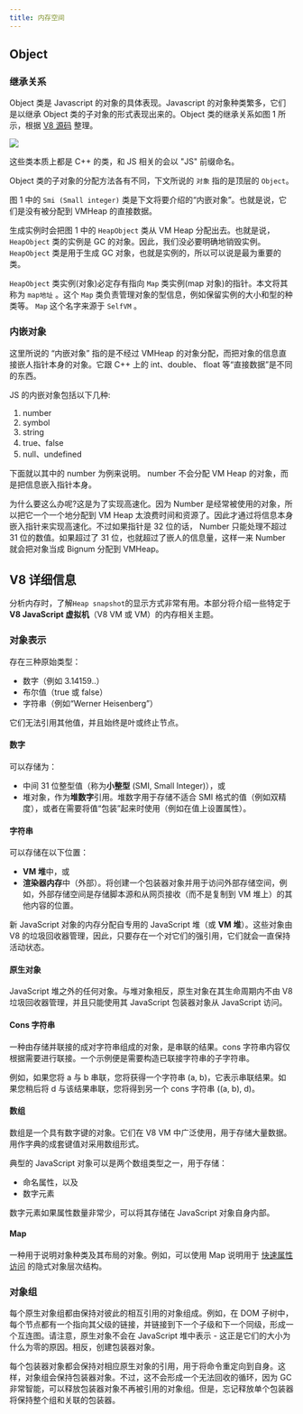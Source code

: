 ```yaml
---
title: 内存空间
---
```


## Object

### 继承关系

Object 类是 Javascript 的对象的具体表现。Javascript 的对象种类繁多，它们是以继承 Object 类的子对象的形式表现出来的。Object 类的继承关系如图 1 所示，根据 [V8 源码](https://github.com/v8/v8/blob/master/src/objects/objects.h) 整理。

<Img src='https://cosmos-x.oss-cn-hangzhou.aliyuncs.com/j1MT8i.png' legend="图1：Object 类的继承关系"/>

这些类本质上都是 C++ 的类，和 JS 相关的会以 "JS" 前缀命名。

Object 类的子对象的分配方法各有不同，下文所说的 `对象` 指的是顶层的 `Object`。

图 1 中的 `Smi (Small integer)` 类是下文将要介绍的“内嵌对象”。也就是说，它们是没有被分配到 VMHeap 的直接数据。

生成实例时会把图 1 中的 `HeapObject` 类从 VM Heap 分配出去。也就是说， `HeapObject` 类的实例是 GC 的对象。因此，我们没必要明确地销毁实例。 `HeapObject` 类是用于生成 GC 对象，也就是实例的，所以可以说是最为重要的类。

`HeapObject` 类实例(对象)必定存有指向 `Map` 类实例(map 对象)的指针。本文将其称为 `map地址` 。这个 `Map` 类负责管理对象的型信息，例如保留实例的大小和型的种类等。 `Map` 这个名字来源于 `SelfVM` 。

### 内嵌对象

这里所说的 “内嵌对象” 指的是不经过 VMHeap 的对象分配，而把对象的信息直接嵌人指针本身的对象。它跟 C++ 上的 int、double、 float 等“直接数据”是不同的东西。

JS 的内嵌对象包括以下几种:

1. number
2. symbol
3. string
4. true、false
5. null、undefined

下面就以其中的 number 为例来说明。 number 不会分配 VM Heap 的对象，而是把信息嵌入指针本身。

为什么要这么办呢?这是为了实现高速化。因为 Number 是经常被使用的对象，所以把它一个一个地分配到 VM Heap 太浪费时间和资源了。因此才通过将信息本身嵌入指针来实现高速化。不过如果指针是 32 位的话， Number 只能处理不超过 31 位的数值。如果超过了 31 位，也就超过了嵌人的信息量，这样一来 Number 就会把对象当成 Bignum 分配到 VMHeap。

## V8 详细信息

分析内存时，了解`Heap snapshot`的显示方式非常有用。本部分将介绍一些特定于 **V8 JavaScript 虚拟机**（V8 VM 或 VM）的内存相关主题。

### 对象表示

存在三种原始类型：

- 数字（例如 3.14159..）
- 布尔值（true 或 false）
- 字符串（例如“Werner Heisenberg”）

它们无法引用其他值，并且始终是叶或终止节点。

#### 数字

可以存储为：

- 中间 31 位整型值（称为**小整型** (SMI, Small Integer)），或
- 堆对象，作为**堆数字**引用。堆数字用于存储不适合 SMI 格式的值（例如双精度），或者在需要将值“包装”起来时使用（例如在值上设置属性）。

#### 字符串

可以存储在以下位置：

- **VM 堆**中，或
- **渲染器内存**中（外部）。将创建一个包装器对象并用于访问外部存储空间，例如，外部存储空间是存储脚本源和从网页接收（而不是复制到 VM 堆上）的其他内容的位置。

新 JavaScript 对象的内存分配自专用的 JavaScript 堆（或 **VM 堆**）。这些对象由 V8 的垃圾回收器管理，因此，只要存在一个对它们的强引用，它们就会一直保持活动状态。

#### 原生对象

JavaScript 堆之外的任何对象。与堆对象相反，原生对象在其生命周期内不由 V8 垃圾回收器管理，并且只能使用其 JavaScript 包装器对象从 JavaScript 访问。

#### Cons 字符串

一种由存储并联接的成对字符串组成的对象，是串联的结果。cons 字符串内容仅根据需要进行联接。一个示例便是需要构造已联接字符串的子字符串。

例如，如果您将 a 与 b 串联，您将获得一个字符串 (a, b)，它表示串联结果。如果您稍后将 d 与该结果串联，您将得到另一个 cons 字符串 ((a, b), d)。

#### 数组

数组是一个具有数字键的对象。它们在 V8 VM 中广泛使用，用于存储大量数据。用作字典的成套键值对采用数组形式。

典型的 JavaScript 对象可以是两个数组类型之一，用于存储：

- 命名属性，以及
- 数字元素

数字元素如果属性数量非常少，可以将其存储在 JavaScript 对象自身内部。

#### Map

一种用于说明对象种类及其布局的对象。例如，可以使用 Map 说明用于 [快速属性访问](https://developers.google.com/v8/design.html#prop_access) 的隐式对象层次结构。

### 对象组

每个原生对象组都由保持对彼此的相互引用的对象组成。例如，在 DOM 子树中，每个节点都有一个指向其父级的链接，并链接到下一个子级和下一个同级，形成一个互连图。请注意，原生对象不会在 JavaScript 堆中表示 - 这正是它们的大小为什么为零的原因。相反，创建包装器对象。

每个包装器对象都会保持对相应原生对象的引用，用于将命令重定向到自身。这样，对象组会保持包装器对象。不过，这不会形成一个无法回收的循环，因为 GC 非常智能，可以释放包装器对象不再被引用的对象组。但是，忘记释放单个包装器将保持整个组和关联的包装器。
